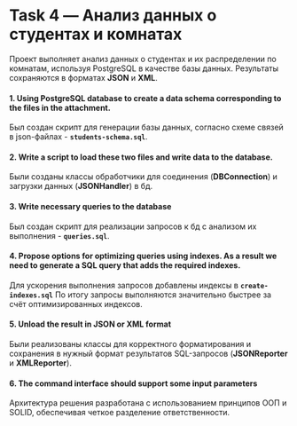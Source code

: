 # Task 4 — Анализ данных о студентах и комнатах

Проект выполняет анализ данных о студентах и их распределении по комнатам, используя PostgreSQL в качестве базы данных.
Результаты сохраняются в форматах **JSON** и **XML**.


####  1. Using PostgreSQL database to create a data schema corresponding to the files in the attachment.

Был создан скрипт для генерации базы данных, согласно схеме связей в json-файлах - **`students-schema.sql`**.

####  2. Write a script to load these two files and write data to the database.

Были созданы классы обработчики для соединения (**DBConnection**) и загрузки данных (**JSONHandler**) в бд.

####  3. Write necessary queries to the database

Был создан скрипт для реализации запросов к бд с анализом их выполнения - **`queries.sql`**.

####  4. Propose options for optimizing queries using indexes. As a result we need to generate a SQL query that adds the required indexes.

Для ускорения выполнения запросов добавлены индексы в **`create-indexes.sql`**
По итогу запросы выполняются значительно быстрее за счёт оптимизированных индексов.

####  5. Unload the result in JSON or XML format

Были реализованы классы для корректного форматирования и сохранения в нужный формат результатов SQL-запросов (**JSONReporter** и **XMLReporter**).

####  6. The command interface should support some input parameters

Архитектура решения разработана с использованием принципов ООП и SOLID, обеспечивая четкое разделение ответственности.
